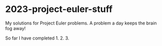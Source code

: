 # 2023-project-euler-stuff
My solutions for Project Euler problems. A problem a day keeps the brain fog away!

So far I have completed
1. 
2.
3.
